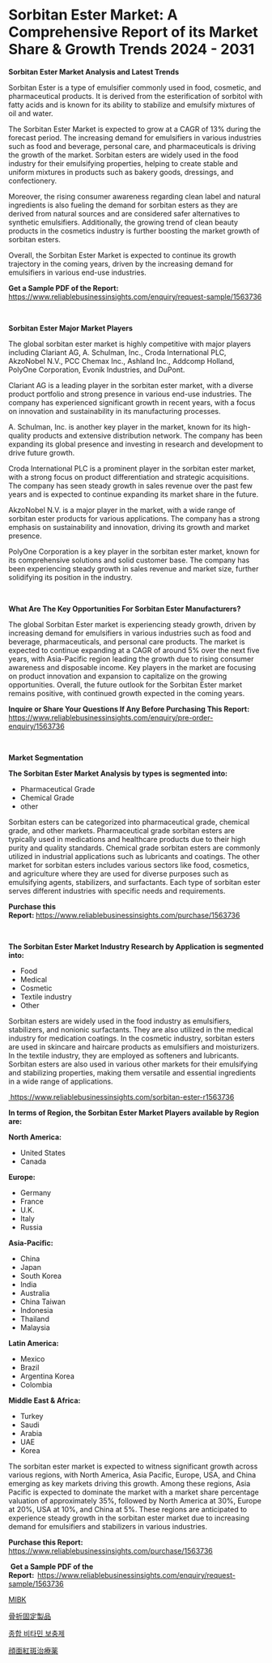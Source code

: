 <p><h1>Sorbitan Ester Market: A Comprehensive Report of its Market Share & Growth Trends 2024 - 2031</h1></p><p><strong>Sorbitan Ester Market Analysis and Latest Trends</strong></p>
<p><p>Sorbitan Ester is a type of emulsifier commonly used in food, cosmetic, and pharmaceutical products. It is derived from the esterification of sorbitol with fatty acids and is known for its ability to stabilize and emulsify mixtures of oil and water.</p><p>The Sorbitan Ester Market is expected to grow at a CAGR of 13% during the forecast period. The increasing demand for emulsifiers in various industries such as food and beverage, personal care, and pharmaceuticals is driving the growth of the market. Sorbitan esters are widely used in the food industry for their emulsifying properties, helping to create stable and uniform mixtures in products such as bakery goods, dressings, and confectionery.</p><p>Moreover, the rising consumer awareness regarding clean label and natural ingredients is also fueling the demand for sorbitan esters as they are derived from natural sources and are considered safer alternatives to synthetic emulsifiers. Additionally, the growing trend of clean beauty products in the cosmetics industry is further boosting the market growth of sorbitan esters.</p><p>Overall, the Sorbitan Ester Market is expected to continue its growth trajectory in the coming years, driven by the increasing demand for emulsifiers in various end-use industries.</p></p>
<p><strong>Get a Sample PDF of the Report:&nbsp;</strong> <a href="https://www.reliablebusinessinsights.com/enquiry/request-sample/1563736">https://www.reliablebusinessinsights.com/enquiry/request-sample/1563736</a></p>
<p>&nbsp;</p>
<p><strong>Sorbitan Ester Major Market Players</strong></p>
<p><p>The global sorbitan ester market is highly competitive with major players including Clariant AG, A. Schulman, Inc., Croda International PLC, AkzoNobel N.V., PCC Chemax Inc., Ashland Inc., Addcomp Holland, PolyOne Corporation, Evonik Industries, and DuPont.</p><p>Clariant AG is a leading player in the sorbitan ester market, with a diverse product portfolio and strong presence in various end-use industries. The company has experienced significant growth in recent years, with a focus on innovation and sustainability in its manufacturing processes.</p><p>A. Schulman, Inc. is another key player in the market, known for its high-quality products and extensive distribution network. The company has been expanding its global presence and investing in research and development to drive future growth.</p><p>Croda International PLC is a prominent player in the sorbitan ester market, with a strong focus on product differentiation and strategic acquisitions. The company has seen steady growth in sales revenue over the past few years and is expected to continue expanding its market share in the future.</p><p>AkzoNobel N.V. is a major player in the market, with a wide range of sorbitan ester products for various applications. The company has a strong emphasis on sustainability and innovation, driving its growth and market presence.</p><p>PolyOne Corporation is a key player in the sorbitan ester market, known for its comprehensive solutions and solid customer base. The company has been experiencing steady growth in sales revenue and market size, further solidifying its position in the industry.</p></p>
<p>&nbsp;</p>
<p><strong>What Are The Key Opportunities For Sorbitan Ester Manufacturers?</strong></p>
<p><p>The global Sorbitan Ester market is experiencing steady growth, driven by increasing demand for emulsifiers in various industries such as food and beverage, pharmaceuticals, and personal care products. The market is expected to continue expanding at a CAGR of around 5% over the next five years, with Asia-Pacific region leading the growth due to rising consumer awareness and disposable income. Key players in the market are focusing on product innovation and expansion to capitalize on the growing opportunities. Overall, the future outlook for the Sorbitan Ester market remains positive, with continued growth expected in the coming years.</p></p>
<p><strong>Inquire or Share Your Questions If Any Before Purchasing This Report:</strong> <a href="https://www.reliablebusinessinsights.com/enquiry/pre-order-enquiry/1563736">https://www.reliablebusinessinsights.com/enquiry/pre-order-enquiry/1563736</a></p>
<p>&nbsp;</p>
<p><strong>Market Segmentation</strong></p>
<p><strong>The Sorbitan Ester Market Analysis by types is segmented into:</strong></p>
<p><ul><li>Pharmaceutical Grade</li><li>Chemical Grade</li><li>other</li></ul></p>
<p><p>Sorbitan esters can be categorized into pharmaceutical grade, chemical grade, and other markets. Pharmaceutical grade sorbitan esters are typically used in medications and healthcare products due to their high purity and quality standards. Chemical grade sorbitan esters are commonly utilized in industrial applications such as lubricants and coatings. The other market for sorbitan esters includes various sectors like food, cosmetics, and agriculture where they are used for diverse purposes such as emulsifying agents, stabilizers, and surfactants. Each type of sorbitan ester serves different industries with specific needs and requirements.</p></p>
<p><strong>Purchase this Report:&nbsp;</strong><a href="https://www.reliablebusinessinsights.com/purchase/1563736">https://www.reliablebusinessinsights.com/purchase/1563736</a></p>
<p>&nbsp;</p>
<p><strong>The Sorbitan Ester Market Industry Research by Application is segmented into:</strong></p>
<p><ul><li>Food</li><li>Medical</li><li>Cosmetic</li><li>Textile industry</li><li>Other</li></ul></p>
<p><p>Sorbitan esters are widely used in the food industry as emulsifiers, stabilizers, and nonionic surfactants. They are also utilized in the medical industry for medication coatings. In the cosmetic industry, sorbitan esters are used in skincare and haircare products as emulsifiers and moisturizers. In the textile industry, they are employed as softeners and lubricants. Sorbitan esters are also used in various other markets for their emulsifying and stabilizing properties, making them versatile and essential ingredients in a wide range of applications.</p></p>
<p><a href="https://www.reliablebusinessinsights.com/sorbitan-ester-r1563736">&nbsp;https://www.reliablebusinessinsights.com/sorbitan-ester-r1563736</a></p>
<p><strong>In terms of Region, the Sorbitan Ester Market Players available by Region are:</strong></p>
<p>
    <p> <strong> North America: </strong>
        <ul>
            <li>United States</li>
            <li>Canada</li>
        </ul>
        </p> 
    <p> <strong> Europe: </strong>
        <ul>
            <li>Germany</li>
            <li>France</li>
            <li>U.K.</li>
            <li>Italy</li>
            <li>Russia</li>
        </ul>
        </p> 
    <p> <strong> Asia-Pacific: </strong>
        <ul>
            <li>China</li>
            <li>Japan</li>
            <li>South Korea</li>
            <li>India</li>
            <li>Australia</li>
            <li>China Taiwan</li>
            <li>Indonesia</li>
            <li>Thailand</li>
            <li>Malaysia</li>
        </ul>
        </p> 
    <p> <strong> Latin America: </strong>
        <ul>
            <li>Mexico</li>
            <li>Brazil</li>
            <li>Argentina Korea</li>
            <li>Colombia</li>
        </ul>
        </p> 
    <p> <strong> Middle East & Africa: </strong>
        <ul>
            <li>Turkey</li>
            <li>Saudi</li>
            <li>Arabia</li>
            <li>UAE</li>
            <li>Korea</li>
        </ul>
    </p>
    </p>
<p><p>The sorbitan ester market is expected to witness significant growth across various regions, with North America, Asia Pacific, Europe, USA, and China emerging as key markets driving this growth. Among these regions, Asia Pacific is expected to dominate the market with a market share percentage valuation of approximately 35%, followed by North America at 30%, Europe at 20%, USA at 10%, and China at 5%. These regions are anticipated to experience steady growth in the sorbitan ester market due to increasing demand for emulsifiers and stabilizers in various industries.</p></p>
<p><strong>Purchase this Report: </strong><a href="https://www.reliablebusinessinsights.com/purchase/1563736">https://www.reliablebusinessinsights.com/purchase/1563736</a></p>
<p>&nbsp;<strong>Get a Sample PDF of the Report:&nbsp;&nbsp;</strong><a href="https://www.reliablebusinessinsights.com/enquiry/request-sample/1563736">https://www.reliablebusinessinsights.com/enquiry/request-sample/1563736</a></p>
<p><strong></strong></p>
<p><p><a href="https://medium.com/@angeling137_20398/mibk-%EC%8B%9C%EC%9E%A5-%EA%B7%9C%EB%AA%A8-%EB%B0%8F-%EC%A0%90%EC%9C%A0%EC%9C%A8-%EB%B6%84%EC%84%9D-%EC%84%B1%EC%9E%A5-%ED%8A%B8%EB%A0%8C%EB%93%9C-%EB%B0%8F-2024%EB%85%84-2031%EB%85%84-%EC%98%88%EC%B8%A1-f54883a802ff">MIBK</a></p><p><a href="https://medium.com/@andreazgt4/%E9%AA%A8%E6%8A%98%E5%9B%BA%E5%AE%9A%E8%A3%BD%E5%93%81%E5%B8%82%E5%A0%B4%E8%AA%BF%E6%9F%BB%E3%83%AC%E3%83%9D%E3%83%BC%E3%83%88%E3%81%AB%E3%81%AF-2024%E5%B9%B4%E3%81%8B%E3%82%892031%E5%B9%B4%E3%81%BE%E3%81%A7%E3%81%AE-%E3%81%AEcagr%E4%BA%88%E6%B8%AC%E3%81%A7%E5%B8%82%E5%A0%B4%E8%A6%8F%E6%A8%A1-%E3%82%B7%E3%82%A7%E3%82%A2-%E6%88%90%E9%95%B7%E7%8E%87%E3%81%AE%E5%88%86%E6%9E%90%E3%81%8C%E5%90%AB%E3%81%BE%E3%82%8C%E3%81%A6%E3%81%84%E3%81%BE%E3%81%99-c835ac4439c8">骨折固定製品</a></p><p><a href="https://medium.com/@angeling137_20398/2024%EB%85%84%EB%B6%80%ED%84%B0-2031%EB%85%84%EA%B9%8C%EC%A7%80%EC%9D%98-%EB%A9%80%ED%8B%B0%EB%B9%84%ED%83%80%EB%AF%BC-%EB%B3%B4%EC%B6%A9%EC%A0%9C-%EC%8B%9C%EC%9E%A5-%EC%A0%84%EB%A7%9D%EA%B3%BC-%EC%98%88%EC%B8%A1-a618f88ea451">종합 비타민 보충제</a></p><p><a href="https://medium.com/@shepardelmer/%E9%A1%94%E3%81%AE%E7%B4%85%E6%BD%AE%E3%81%AE%E3%81%9F%E3%82%81%E3%81%AE%E8%96%AC%E5%93%81%E6%A5%AD%E7%95%8C%E3%81%AE%E6%B4%9E%E5%AF%9F-2031%E5%B9%B4%E3%81%BE%E3%81%A7%E3%81%AE%E5%B8%82%E5%A0%B4%E9%87%91%E8%9E%8D%E7%8A%B6%E6%B3%81-%E5%B8%82%E5%A0%B4%E8%A6%8F%E6%A8%A1-%E3%81%8A%E3%82%88%E3%81%B3%E5%8F%8E%E7%9B%8A%E5%88%86%E6%9E%90-709c325fb834">顔面紅斑治療薬</a></p></p>